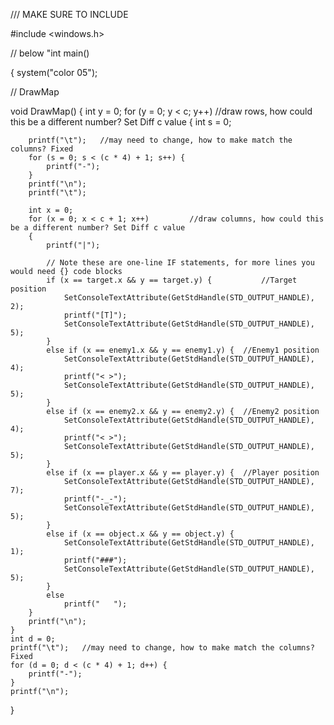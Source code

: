 /// MAKE SURE TO INCLUDE 

 #include <windows.h>

// below "int main() 

{
system("color 05");

// DrawMap 

void DrawMap()
{
	int y = 0;
	for (y = 0; y < c; y++)				//draw rows, how could this be a different number? Set Diff c value
	{
		int s = 0;



		printf("\t");	//may need to change, how to make match the columns? Fixed
		for (s = 0; s < (c * 4) + 1; s++) {
			printf("-");
		}
		printf("\n");
		printf("\t");

		int x = 0;
		for (x = 0; x < c + 1; x++)			//draw columns, how could this be a different number? Set Diff c value
		{
			printf("|");

			// Note these are one-line IF statements, for more lines you would need {} code blocks
			if (x == target.x && y == target.y) {			//Target position
				SetConsoleTextAttribute(GetStdHandle(STD_OUTPUT_HANDLE), 2);
				printf("[T]");
				SetConsoleTextAttribute(GetStdHandle(STD_OUTPUT_HANDLE), 5);
			}
			else if (x == enemy1.x && y == enemy1.y) {	//Enemy1 position
				SetConsoleTextAttribute(GetStdHandle(STD_OUTPUT_HANDLE), 4);
				printf("< >");
				SetConsoleTextAttribute(GetStdHandle(STD_OUTPUT_HANDLE), 5);
			}
			else if (x == enemy2.x && y == enemy2.y) {	//Enemy2 position
				SetConsoleTextAttribute(GetStdHandle(STD_OUTPUT_HANDLE), 4);
				printf("< >");
				SetConsoleTextAttribute(GetStdHandle(STD_OUTPUT_HANDLE), 5);
			}
			else if (x == player.x && y == player.y) {	//Player position
				SetConsoleTextAttribute(GetStdHandle(STD_OUTPUT_HANDLE), 7);
				printf("-_-");
				SetConsoleTextAttribute(GetStdHandle(STD_OUTPUT_HANDLE), 5);
			}
			else if (x == object.x && y == object.y) {
				SetConsoleTextAttribute(GetStdHandle(STD_OUTPUT_HANDLE), 1);
				printf("###");
				SetConsoleTextAttribute(GetStdHandle(STD_OUTPUT_HANDLE), 5);
			}
			else
				printf("   ");
		}
		printf("\n");
	}
	int d = 0;
	printf("\t");	//may need to change, how to make match the columns? Fixed
	for (d = 0; d < (c * 4) + 1; d++) {
		printf("-");
	}
	printf("\n");
}

